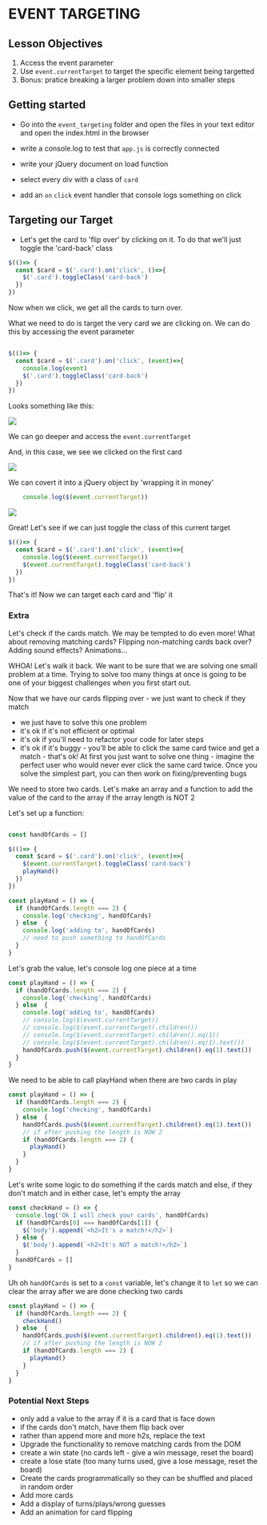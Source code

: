 # EVENT TARGETING

## Lesson Objectives



1. Access the event parameter
1. Use `event.currentTarget` to target the specific element being targetted
1. Bonus: pratice breaking a larger problem down into smaller steps



## Getting started

- Go into the `event_targeting` folder and open the files in your text editor and open the index.html in the browser

- write a console.log to test that `app.js` is correctly connected

- write your jQuery document on load function

- select every div with a class of `card`

- add an `on` `click` event handler that console logs something on click

## Targeting our Target

- Let's get the card to 'flip over' by clicking on it. To do that we'll just toggle the 'card-back' class

```js
$(()=> {
  const $card = $('.card').on('click', ()=>{
    $('.card').toggleClass('card-back')
  })
})
```

Now when we click, we get all the cards to turn over.

What we need to do is target the very card we are clicking on. We can do this by accessing the event parameter

```js

$(()=> {
  const $card = $('.card').on('click', (event)=>{
    console.log(event)
    $('.card').toggleClass('card-back')
  })
})
```

Looks something like this:

![](https://i.imgur.com/n3O4BtK.png)


We can go deeper and access the `event.currentTarget`

And, in this case, we see we clicked on the first card

![](https://i.imgur.com/q9zlOCj.png)

We can covert it into a jQuery object by 'wrapping it in money'

```js
    console.log($(event.currentTarget))
```

![](https://i.imgur.com/rONpSYg.png)


Great! Let's see if we can just toggle the class of this current target

```js
$(()=> {
  const $card = $('.card').on('click', (event)=>{
    console.log($(event.currentTarget))
    $(event.currentTarget).toggleClass('card-back')
  })
})
```


That's it! Now we can target each card and 'flip' it


### Extra

Let's check if the cards match. We may be tempted to do even more! What about removing matching cards? Flipping non-matching cards back over? Adding sound effects? Animations...

WHOA! Let's walk it back. We want to be sure that we are solving one small problem at a time. Trying to solve too many things at once is going to be one of your biggest challenges when you first start out.

Now that we have our cards flipping over - we just want to check if they match

- we just have to solve this one problem
- it's ok if it's not efficient or optimal
- it's ok if you'll need to refactor your code for later steps
- it's ok if it's buggy - you'll be able to click the same card twice and get a match - that's ok! At first you just want to solve one thing - imagine the perfect user who would never ever click the same card twice. Once you solve the simplest part, you can then work on fixing/preventing bugs

We need to store two cards. Let's make an array and a function to add the value of the card to the array if the array length is NOT 2

Let's set up a function:

```js

const handOfCards = []

$(()=> {
  const $card = $('.card').on('click', (event)=>{
    $(event.currentTarget).toggleClass('card-back')
    playHand()
  })
})

const playHand = () => {
  if (handOfCards.length === 2) {
    console.log('checking', handOfCards)
  } else  {
    console.log('adding to', handOfCards)
    // need to push something to handOfCards
  }
}
```

Let's grab the value, let's console log one piece at a time

```js
const playHand = () => {
  if (handOfCards.length === 2) {
    console.log('checking', handOfCards)
  } else  {
    console.log('adding to', handOfCards)
    // console.log($(event.currentTarget))
    // console.log($(event.currentTarget).children())
    // console.log($(event.currentTarget).children().eq(1))
    // console.log($(event.currentTarget).children().eq(1).text())
    handOfCards.push($(event.currentTarget).children().eq(1).text())
  }
}
```

We need to be able to call playHand when there are two cards in play


```js
const playHand = () => {
  if (handOfCards.length === 2) {
    console.log('checking', handOfCards)
  } else  {
    handOfCards.push($(event.currentTarget).children().eq(1).text())
    // if after pushing the length is NOW 2
    if (handOfCards.length === 2) {
      playHand()
    }
  }
}
```

Let's write some logic to do something if the cards match and else, if they don't match and in either case, let's empty the array


```js
const checkHand = () => {
  console.log('Ok I will check your cards', handOfCards)
  if (handOfCards[0] === handOfCards[1]) {
    $('body').append(`<h2>It's a match!</h2>`)
  } else {
    $('body').append(`<h2>It's NOT a match!</h2>`)
  }
  handOfCards = []
}
```
Uh oh `handOfCards` is set to a `const` variable, let's change it to `let` so we can clear the array after we are done checking two cards

```js
const playHand = () => {
  if (handOfCards.length === 2) {
    checkHand()
  } else  {
    handOfCards.push($(event.currentTarget).children().eq(1).text())
    // if after pushing the length is NOW 2
    if (handOfCards.length === 2) {
      playHand()
    }
  }
}
```

### Potential Next Steps

- only add a value to the array if it is a card that is face down
- if the cards don't match, have them flip back over
- rather than append more and more h2s, replace the text
- Upgrade the functionality to remove matching cards from the DOM
- create a win state (no cards left - give a win message, reset the board)
- create a lose state (too many turns used, give a lose message, reset the board)
- Create the cards programmatically so they can be shuffled and placed in random order
- Add more cards
- Add a display of turns/plays/wrong guesses
- Add an animation for card flipping
